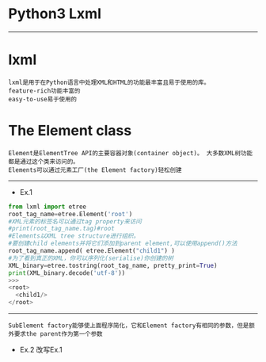 # Python3 Lxml

***
# lxml
```
lxml是用于在Python语言中处理XML和HTML的功能最丰富且易于使用的库。
feature-rich功能丰富的
easy-to-use易于使用的
```

# The Element class
```
Element是ElementTree API的主要容器对象(container object)。 大多数XML树功能都是通过这个类来访问的。
Elements可以通过元素工厂(the Element factory)轻松创建
```

***
* Ex.1
```python
from lxml import etree
root_tag_name=etree.Element('root')
#XML元素的标签名可以通过tag property来访问
#print(root_tag_name.tag)#root
#Elements以XML tree structure进行组织。
#要创建child elements并将它们添加到parent element,可以使用append()方法
root_tag_name.append( etree.Element("child1") )
#为了看到真正的XML，你可以序列化(serialise)你创建的树
XML_binary=etree.tostring(root_tag_name, pretty_print=True)
print(XML_binary.decode('utf-8'))
>>>
<root>
  <child1/>
</root>
```

***
`SubElement factory能够使上面程序简化，它和Element factory有相同的参数，但是额外要求the parent作为第一个参数`
* Ex.2 改写Ex.1
```python
```
